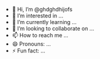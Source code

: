 - 👋 Hi, I’m @ghdghdhijofs
- 👀 I’m interested in ...
- 🌱 I’m currently learning ...
- 💞️ I’m looking to collaborate on ...
- 📫 How to reach me ...
- 😄 Pronouns: ...
- ⚡ Fun fact: ...

<!---
ghdghdhijofs/ghdghdhijofs is a ✨ special ✨ repository because its `README.md` (this file) appears on your GitHub profile.
You can click the Preview link to take a look at your changes.
--->

